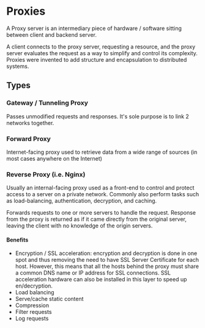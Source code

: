 # Proxies

A Proxy server is an intermediary piece of hardware / software sitting between client and backend server.

A client connects to the proxy server, requesting a resource, and the proxy server evaluates the request as a way to simplify and control its complexity. Proxies were invented to add structure and encapsulation to distributed systems.

## Types

### Gateway / Tunneling Proxy

Passes unmodified requests and responses. It's sole purpose is to link 2 networks together.

### Forward Proxy

Internet-facing proxy used to retrieve data from a wide range of sources (in most cases anywhere on the Internet)

### Reverse Proxy (i.e. Nginx)

Usually an internal-facing proxy used as a front-end to control and protect access to a server on a private network. Commonly also perform tasks such as load-balancing, authentication, decryption, and caching.

Forwards requests to one or more servers to handle the request. Response from the proxy is returned as if it came directly from the original server, leaving the client with no knowledge of the origin servers.

#### Benefits

- Encryption / SSL acceleration: encryption and decryption is done in one spot and thus removing the need to have SSL Server Certificate for each host. However, this means that all the hosts behind the proxy must share a common DNS name or IP address for SSL connections. SSL acceleration hardware can also be installed in this layer to speed up en/decryption.
- Load balancing
- Serve/cache static content
- Compression
- Filter requests
- Log requests
